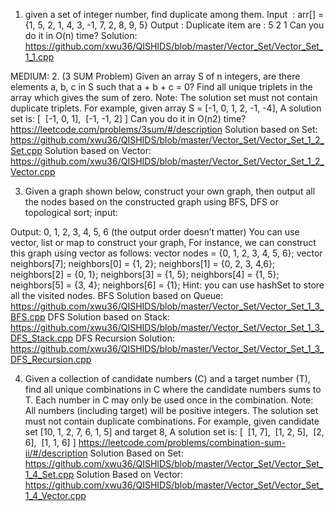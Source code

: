 1. given a set of integer number, find duplicate among them.
Input  : arr[] = {1, 5, 2, 1, 4, 3, -1, 7, 2, 8, 9, 5}
Output : Duplicate item are : 5 2 1 
Can you do it in O(n) time?
Solution: https://github.com/xwu36/QISHIDS/blob/master/Vector_Set/Vector_Set_1_1.cpp

MEDIUM:
2. (3 SUM Problem) Given an array S of n integers, are there elements a, b, c in S such that a + b + c = 0? 
Find all unique triplets in the array which gives the sum of zero.
Note: The solution set must not contain duplicate triplets.
For example, given array S = [-1, 0, 1, 2, -1, -4],
A solution set is:
[
 [-1, 0, 1],
 [-1, -1, 2]
]
Can you do it in O(n2) time?
https://leetcode.com/problems/3sum/#/description
Solution based on Set:
https://github.com/xwu36/QISHIDS/blob/master/Vector_Set/Vector_Set_1_2_Set.cpp
Solution based on Vector:
https://github.com/xwu36/QISHIDS/blob/master/Vector_Set/Vector_Set_1_2_Vector.cpp

3. Given a graph shown below, construct your own graph, then output all the nodes based on the constructed graph using BFS, DFS or topological sort;
input:

Output: 0, 1, 2, 3, 4, 5, 6 (the output order doesn’t matter)
You can use vector, list or map to construct your graph,
For instance, we can construct this graph using vector as follows:
vector<int> nodes = {0, 1, 2, 3, 4, 5, 6};
vector<int> neighbors[7];
neighbors[0] = {1, 2};
neighbors[1] = {0, 2, 3, 4,6};
neighbors[2] = {0, 1};
neighbors[3] = {1, 5};
neighbors[4] = {1, 5};
neighbors[5] = {3, 4};
neighbors[6] = {1};
Hint: you can use hashSet to store all the visited nodes.
BFS Solution based on Queue:
https://github.com/xwu36/QISHIDS/blob/master/Vector_Set/Vector_Set_1_3_BFS.cpp
DFS Solution based on Stack:
https://github.com/xwu36/QISHIDS/blob/master/Vector_Set/Vector_Set_1_3_DFS_Stack.cpp
DFS Recursion Solution:
https://github.com/xwu36/QISHIDS/blob/master/Vector_Set/Vector_Set_1_3_DFS_Recursion.cpp

4. Given a collection of candidate numbers (C) and a target number (T), find all unique combinations in C where the candidate numbers sums to T.
Each number in C may only be used once in the combination.
Note:
All numbers (including target) will be positive integers.
The solution set must not contain duplicate combinations.
For example, given candidate set [10, 1, 2, 7, 6, 1, 5] and target 8, 
A solution set is: 
[
 [1, 7],
 [1, 2, 5],
 [2, 6],
 [1, 1, 6]
]
https://leetcode.com/problems/combination-sum-ii/#/description
Solution Based on Set:
https://github.com/xwu36/QISHIDS/blob/master/Vector_Set/Vector_Set_1_4_Set.cpp
Solution Based on Vector:
https://github.com/xwu36/QISHIDS/blob/master/Vector_Set/Vector_Set_1_4_Vector.cpp
